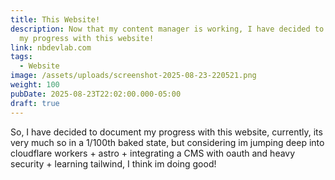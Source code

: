 ```yaml
---
title: This Website!
description: Now that my content manager is working, I have decided to document
  my progress with this website!
link: nbdevlab.com
tags:
  - Website
image: /assets/uploads/screenshot-2025-08-23-220521.png
weight: 100
pubDate: 2025-08-23T22:02:00.000-05:00
draft: true
---
```

So, I have decided to document my progress with this website, currently, its very much so in a 1/100th baked state, but considering im jumping deep into cloudflare workers + astro + integrating a CMS with oauth and heavy security + learning tailwind, I think im doing good!
